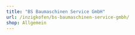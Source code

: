 ```yaml
---
title: "BS Baumaschinen Service GmbH"
url: /inzigkofen/bs-baumaschinen-service-gmbh/
shop: Allgemein
---
```

